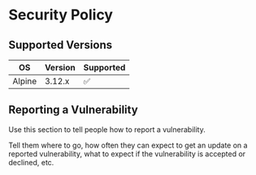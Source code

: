 # Security Policy

## Supported Versions

|   OS   | Version | Supported          |
| ------ | ------- | ------------------ |
| Alpine | 3.12.x   | :white_check_mark: |

## Reporting a Vulnerability

Use this section to tell people how to report a vulnerability.

Tell them where to go, how often they can expect to get an update on a
reported vulnerability, what to expect if the vulnerability is accepted or
declined, etc.
